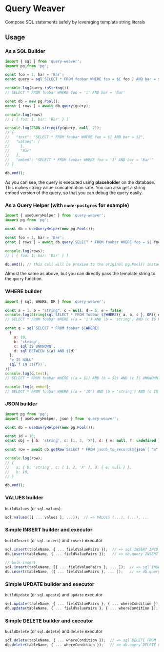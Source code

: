 # Query Weaver

Compose SQL statements safely by leveraging template string literals

## Usage

### As a SQL Builder
```js
import { sql } from 'query-weaver';
import pg from 'pg';

const foo = 1, bar = 'Bar';
const query = sql`SELECT * FROM foobar WHERE foo = ${ foo } AND bar = ${ bar }`;

console.log(query.toString())
// SELECT * FROM foobar WHERE foo = '1' AND bar = 'Bar'

const db = new pg.Pool();
const { rows } = await db.query(query);

console.log(rows)
// [ { foo: 1, bar: 'Bar' } ]

console.log(JSON.stringify(query, null, 2));
// {
//   "text": "SELECT * FROM foobar WHERE foo = $1 AND bar = $2",
//   "values": [
//     1,
//     "Bar"
//   ],
//   "embed": "SELECT * FROM foobar WHERE foo = '1' AND bar = 'Bar'"
// }

db.end();
```

As you can see, the query is executed using **placeholder** on the database. This makes string-value concatenation safe.
You can also get a string embed version of the query, so that you can debug the query easily.


### As a Query Helper (with `node-postgres` for example)
```js
import { useQueryHelper } from 'query-weaver';
import pg from 'pg';

const db = useQueryHelper(new pg.Pool());

const foo = 1, bar = 'Bar';
const { rows } = await db.query`SELECT * FROM foobar WHERE foo = ${ foo } AND bar = ${ bar }`;

console.log(rows);
// [ { foo: 1, bar: 'Bar' } ]

db.end(); // this call will be proxied to the original pg.Pool() instance
```

Almost the same as above, but you can directly pass the template string to the `query` function.


### WHERE builder
```js
import { sql, WHERE, OR } from 'query-weaver';

const a = 1, b = "string", c = null, d = 5, e = false;
console.log(String(sql`SELECT * FROM foobar ${WHERE({ a, b, c }, OR({ d, e }))}`));
// SELECT * FROM foobar WHERE ((a = '1') AND (b = 'string') AND (c IS NULL) AND (((d = '5') OR (e = false))))

const q = sql`SELECT * FROM foobar ${WHERE(
  {
    a: 10,
    b: 'string',
    c: sql`IS UNKNOWN`,
    d: sql`BETWEEN ${a} AND ${d}`
  },
  "e IS NULL"
  sql`f IN (${f})`,
)}`
console.log(q.text);
// SELECT * FROM foobar WHERE ((a = $1) AND (b = $2) AND (c IS UNKNOWN) AND (d BETWEEN $3 AND $4) AND (e IS NULL) AND (f IN ($5)))

console.log(q.embed);
// SELECT * FROM foobar WHERE ((a = '10') AND (b = 'string') AND (c IS UNKNOWN) AND (d BETWEEN '1' AND '5') AND (e IS NULL) AND (f IN (ARRAY['1','2','3','4','5'])))
```


### JSON builder
```js
import pg from 'pg';
import { useQueryHelper, json } from 'query-weaver';

const db = useQueryHelper(new pg.Pool());

const id = 10;
const obj = { b: 'string', c: [1, 2, 'X'], d: { e: null, f: undefined } }

const row = await db.getRow`SELECT * FROM jsonb_to_record(${json`{ "a": ${ obj }, "b": ${id} }`}) AS (a jsonb, b int);`

console.log(row);
// {
//   a: { b: 'string', c: [ 1, 2, 'X' ], d: { e: null } },
//   b: 10,
// }

db.end();
```


### VALUES builder
`buildValues` (or `sql.values`)

```js
sql.values([[ ... values ], ...]);  // => VALUES (...), (...), ...
```


### Simple INSERT builder and executor
`buildInsert` (or `sql.insert`) and `insert` executor

```js
sql.insert(tableName, { ... fieldValuePairs });  // => sql`INSERT INTO ...`
db.insert(tableName, { ... fieldValuePairs });   // => db.query`INSERT INTO ...`

// bulk insert
sql.insert(tableName, [{ ... fieldValuePairs }, ... ]);  // => sql`INSERT INTO ... VALUES (...), (...), ...`
db.insert(tableName, [{ ... fieldValuePairs }, ... ]);   // => db.query`INSERT INTO ... VALUES (...), (...), ...`
```


### Simple UPDATE builder and executor
`buildUpdate` (or `sql.update`) and `update` executor
```js
sql.update(tableName, { ... fieldValuePairs }, { ... whereCondition });  // => sql`UPDATE ...`
db.update(tableName, { ... fieldValuePairs }, { ... whereCondition });   // => db.query`UPDATE ...`
```


### Simple DELETE builder and executor
`buildDelete` (or `sql.delete`) and `delete` executor
```js
sql.delete(tableName, { ... whereCondition });  // => sql`DELETE FROM ...`
db.delete(tableName, { ... whereCondition });   // => db.query`DELETE FROM ...`
```
